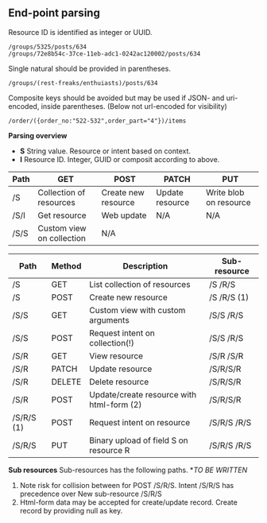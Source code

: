 ## End-point parsing
Resource ID is identified as integer or UUID.

    /groups/5325/posts/634
    /groups/72e8b54c-37ce-11eb-adc1-0242ac120002/posts/634

Single natural should be provided in parentheses.

    /groups/(rest-freaks/enthuiasts)/posts/634

Composite keys should be avoided but may be used if JSON- and uri-encoded, inside parentheses. (Below not url-encoded for visibility)

    /order/({order_no:"522-532",order_part="4"})/items

**Parsing overview**
- __S__ String value. Resource or intent based on context.
- __I__ Resource ID. Integer, GUID or composit according to above.

| Path       | GET                       | POST                       | PATCH                       | PUT                       |
| ---------- | ------------------------- | -------------------------- | --------------------------- | ------------------------- |
| /S         | Collection of resources   | Create new resource        | Update resource             | Write blob on resource    |
| /S/I       | Get resource              | Web update                 | N/A                         | N/A                       |
| /S/S       | Custom view on collection | N/A                        |                             |                           |


| Path       | Method | Description                                  | Sub-resource           |
| ---------- | ------ | -------------------------------------------- | ---------------------- |
| /S         | GET    | List collection of resources                 | /S /R/S                |
| /S         | POST   | Create new resource                          | /S /R/S (1)            |
| /S/S       | GET    | Custom view with custom arguments            | /S/S /R/S              |
| /S/S       | POST   | Request intent on collection(!)              | /S/S /R/S              |
| /S/R       | GET    | View resource                                | /S/R /S/R              |
| /S/R       | PATCH  | Update resource                              | /S/R/S/R               |
| /S/R       | DELETE | Delete resource                              | /S/R/S/R               |
| /S/R       | POST   | Update/create resource with html-form (2)    | /S/R/S/R               |
| /S/R/S (1) | POST	  | Request intent on resource                   | /S/R/S /R/S            |
| /S/R/S     | PUT    | Binary upload of field S on resource R       | /S/R/S /R/S            |

**Sub resources**
Sub-resources has the following paths.
**TO BE WRITTEN*

1) Note risk for collision between for POST /S/R/S. Intent /S/R/S has precedence over New sub-resource /S/R/S
2) Html-form data may be accepted for create/update record. Create record by providing null as key.
